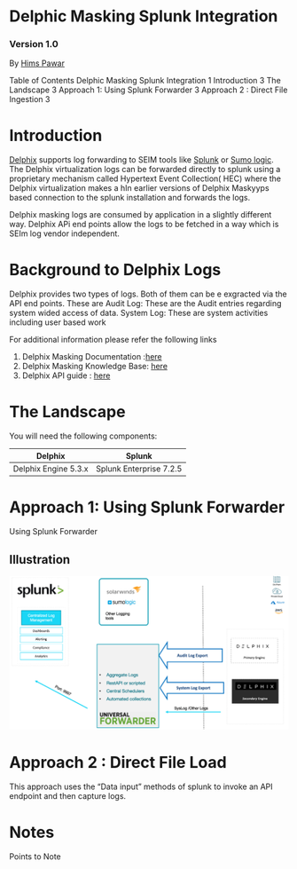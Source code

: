 <h1>Delphic Masking Splunk Integration</h1>
<h3>Version 1.0</h3>




By [Hims Pawar](https://www.linkedin.com/in/himspawar)



Table of Contents
Delphic Masking Splunk Integration	1
Introduction	3
The Landscape	3
Approach 1: Using Splunk Forwarder	3
Approach 2 : Direct File Ingestion	3

 


<h1>Introduction</h1>

[Delphix](https://www.delphix.com/) supports log forwarding to SEIM tools like [Splunk](https://www.splunk.com/) or [Sumo logic](https://www.sumologic.com/). The Delphix virtualization logs can be forwarded directly to splunk using a proprietary mechanism called Hypertext Event Collection( HEC) where the Delphix virtualization makes a hIn earlier versions of Delphix Maskyyps based connection to the splunk installation and forwards the logs.

Delphix masking logs are consumed by application in a slightly different way. Delphix APi end points allow the logs to be fetched in a way which is SEIm log vendor independent.

<h1>Background to Delphix Logs</h1>

Delphix provides two types of logs. Both of them can be e exgracted via the API end points. These are 
Audit Log: These are the Audit entries regarding system wided access of data.
System Log: These are system activities including user based work 


For additional information please refer the following links

1. Delphix Masking Documentation :[here](https://maskingdocs.delphix.com)
1. Delphix Masking Knowledge Base: [here](https://support.delphix.com/Delphix_Masking_Engine)
1. Delphix API guide : [here](https://maskingdocs.delphix.com/Delphix_Masking_APIs/Masking_Client/Masking_API_Client/)

<h1>The Landscape</h1>

You will need the following components:


Delphix | Splunk
------------ | -------------
Delphix Engine 5.3.x | Splunk Enterprise 7.2.5



<h1>Approach 1: Using Splunk Forwarder</h1>

Using Splunk Forwarder

<h2>Illustration</h2>

![Image of Illustratiobn](https://github.com/suavedude/logging/blob/master/pic1.png)

<h1>Approach 2 : Direct File Load</h1>

This approach uses the “Data input” methods of splunk to invoke an API endpoint and then capture logs.




<h1>Notes</h1>






















Points to Note
